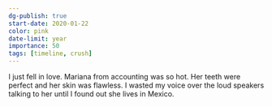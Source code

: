 ```yaml
---
dg-publish: true
start-date: 2020-01-22
color: pink
date-limit: year
importance: 50
tags: [timeline, crush]
---
```


I just fell in love. Mariana from accounting was so hot. Her teeth were perfect and her skin was flawless. I wasted my voice over the loud speakers talking to her until I found out she lives in Mexico.